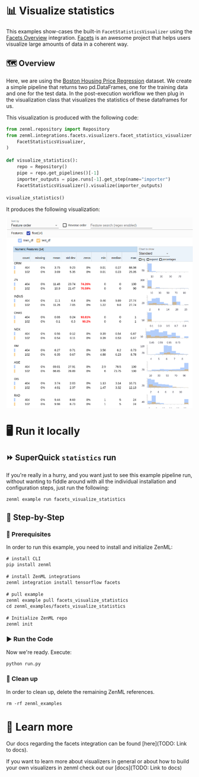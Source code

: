 # 📊 Visualize statistics
This examples show-cases the built-in `FacetStatisticsVisualizer` using the 
[Facets Overview](https://pypi.org/project/facets-overview/) integration. [Facets](https://pair-code.github.io/facets/) 
is an awesome project that helps users visualize large amounts of data in a coherent way.

## 🗺 Overview
Here, we are using the [Boston Housing Price Regression](https://keras.io/api/datasets/boston_housing/) dataset. 
We create a simple pipeline that returns two pd.DataFrames, one for the training data and one for the test data. 
In the post-execution workflow we then plug in the visualization class that visualizes the statistics of these 
dataframes for us. 

This visualization is produced with the following code:

```python
from zenml.repository import Repository
from zenml.integrations.facets.visualizers.facet_statistics_visualizer import (
    FacetStatisticsVisualizer,
)

def visualize_statistics():
    repo = Repository()
    pipe = repo.get_pipelines()[-1]
    importer_outputs = pipe.runs[-1].get_step(name="importer")
    FacetStatisticsVisualizer().visualize(importer_outputs)

visualize_statistics()
```

It produces the following visualization:

![Statistics for Boston housing dataset](assets/statistics-boston-housing.png)


# 🖥 Run it locally

## ⏩ SuperQuick `statistics` run

If you're really in a hurry, and you want just to see this example pipeline run,
without wanting to fiddle around with all the individual installation and
configuration steps, just run the following:

```shell
zenml example run facets_visualize_statistics
```

## 👣 Step-by-Step
### 📄 Prerequisites 
In order to run this example, you need to install and initialize ZenML:

```shell
# install CLI
pip install zenml

# install ZenML integrations
zenml integration install tensorflow facets

# pull example
zenml example pull facets_visualize_statistics
cd zenml_examples/facets_visualize_statistics

# Initialize ZenML repo
zenml init
```

### ▶️ Run the Code
Now we're ready. Execute:

```bash
python run.py
```

### 🧽 Clean up
In order to clean up, delete the remaining ZenML references.

```shell
rm -rf zenml_examples
```

# 📜 Learn more

Our docs regarding the facets integration can be found [here](TODO: Link to docs).

If you want to learn more about visualizers in general or about how to build your own visualizers in zenml
check out our [docs](TODO: Link to docs)

